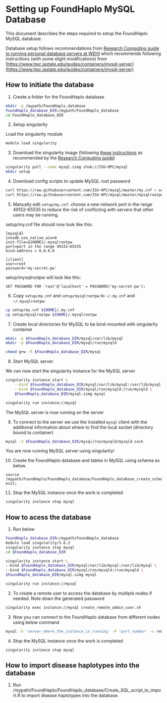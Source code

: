 # Setting up FoundHaplo MySQL Database

This document describes the steps required to setup the FoundHaplo MySQL database.


Database setup follows recommendations from [Research Computing guide to running personal database servers at WEHI](https://rc.wehi.edu.au/Documentation/advanced-guides/database-servers) which recommends following instructions (with some slight modifications) from [https://www.hpc.iastate.edu/guides/containers/mysql-server](https://www.hpc.iastate.edu/guides/containers/mysql-server)

## How to initiate the database

1. Create a folder for the FoundHaplo database

```bash
mkdir -p /mypath/FoundHaplo_database
FoundHaplo_database_DIR=/mypath/FoundHaplo_database
cd FoundHaplo_database_DIR
```
2. Setup singularity

Load the singularity module
```bash
module load singularity
```

3. Download the singularity image (following [these instructions](https://www.hpc.iastate.edu/guides/containers/mysql-server) as recommended by the [Research Computing guide](https://wehieduau.sharepoint.com/sites/rc2/SitePages/Database-servers.aspx))

```bash
singularity pull --name mysql.simg shub://ISU-HPC/mysql
mkdir setup
```

4. Download config scripts to update MySQL root password

```bash
curl https://raw.githubusercontent.com/ISU-HPC/mysql/master/my.cnf > setup/my.cnf
curl https://raw.githubusercontent.com/ISU-HPC/mysql/master/mysqlrootpw > setup/mysqlrootpw
```

5. Manually edit `setup/my.cnf`. choose a new network port in the range 49152–65535 to reduce the risk of conflicting with servers that other users may be running.

setup/my.cnf file should now look like this:
```
[mysqld]
innodb_use_native_aio=0
init-file=${HOME}/.mysqlrootpw
port=port in the range 49152–65535
bind-address = 0.0.0.0

[client]
user=root
password='my-secret-pw'
```

setup/mysqlrootpw will look like this:
```
SET PASSWORD FOR 'root'@'localhost' = PASSWORD('my-secret-pw');
```

6. Copy `setup/my.cnf` and `setup/mysqlrootpw` to `~/.my.cnf` and `~/.mysqlrootpw`:

```bash
cp setup/my.cnf ${HOME}/.my.cnf
cp setup/mysqlrootpw ${HOME}/.mysqlrootpw
```

7. Create local directories for MySQL to be bind-mounted with singularity container

```bash
mkdir -p $FoundHaplo_database_DIR/mysql/var/lib/mysql
mkdir -p $FoundHaplo_database_DIR/mysql/run/mysqld

chmod g+w -R $FoundHaplo_database_DIR/mysql
```

8. Start MySQL server

We can now start the singularity instance for the MySQL server

```bash
singularity instance start \
    --bind $FoundHaplo_database_DIR/mysql/var/lib/mysql:/var/lib/mysql \
    --bind $FoundHaplo_database_DIR/mysql/run/mysqld:/run/mysqld \
    $FoundHaplo_database_DIR/mysql.simg mysql
```

```bash
singularity run instance://mysql
```
The MySQL server is now running on the server

9. To connect to the server we use the installed `mysql` client with the additional information about where to find the local socket (directory bound to container)

```bash
mysql -S $FoundHaplo_database_DIR/mysql/run/mysqld/mysqld.sock
```
You are now running MySQL server using singularity!

10. Create the FoundHaplo database and tables in MySQL using schema as below.

```
source /mypath/FoundHaplo/FoundHaplo_database/FoundHaplo_database_create_schema.sql;
exit;
```
11. Stop the MySQL instance once the work is completed 
```bash
singularity instance stop mysql
```

## How to acess the database

1. Run below
```bash
FoundHaplo_database_DIR=/mypath/FoundHaplo_database
module load singularity/3.6.2
singularity instance stop mysql
cd $FoundHaplo_database_DIR

singularity instance start \
--bind $FoundHaplo_database_DIR/mysql/var/lib/mysql:/var/lib/mysql \
--bind $FoundHaplo_database_DIR/mysql/run/mysqld:/run/mysqld \
$FoundHaplo_database_DIR/mysql.simg mysql

singularity run instance://mysql
```
2. To create a remote user to access the database by multiple nodes if needed. Note down the generated password 
```bash
singularity exec instance://mysql create_remote_admin_user.sh 
```

3. Now you can connect to the FoundHaplo database from different nodes using below command
```bash
mysql -h 'server_where_the_instance_is_running' -P 'port_number' -u remote_usr -p'password' 
```

4. Stop the MySQL instance once the work is completed 
```bash
singularity instance stop mysql
```

## How to import disease haplotypes into the database

1. Run /mypath/FoundHaplo/FoundHaplo_database/Create_SQL_script_to_import.R to import disease haplotypes into the database.

